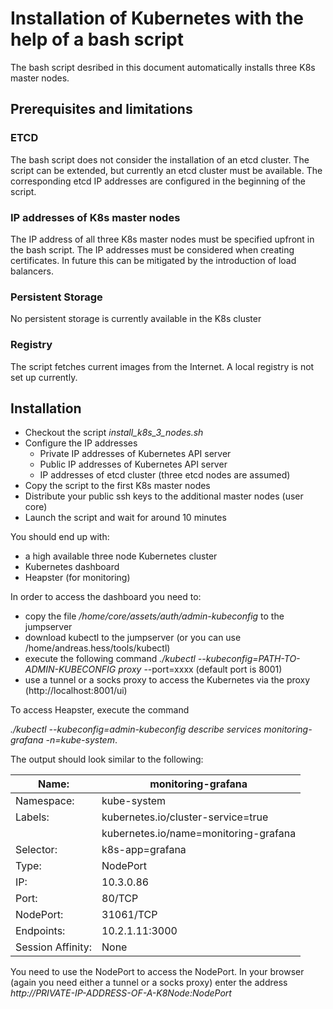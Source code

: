 # Installation of Kubernetes with the help of a bash script

The bash script desribed in this document automatically installs three K8s master nodes. 

## Prerequisites and limitations

### ETCD

The bash script does not consider the installation of an etcd cluster. The script can be extended, but currently an etcd cluster must be available. 
The corresponding etcd IP addresses are configured in the beginning of the script.

### IP addresses of K8s master nodes

The IP address of all three K8s master nodes must be specified upfront in the bash script. The IP addresses must be considered when creating certificates. In future this can be mitigated
by the introduction of load balancers.

### Persistent Storage

No persistent storage is currently available in the K8s cluster

### Registry

The script fetches current images from the Internet. A local registry is not set up currently.

## Installation

* Checkout the script *install_k8s_3_nodes.sh*
* Configure the IP addresses
    * Private IP addresses of Kubernetes API server
    * Public IP addresses of Kubernetes API server
    * IP addresses of etcd cluster (three etcd nodes are assumed)
* Copy the script to the first K8s master nodes
* Distribute your public ssh keys to the additional master nodes (user core)
* Launch the script and wait for around 10 minutes

You should end up with:  

* a high available three node Kubernetes cluster
* Kubernetes dashboard
* Heapster (for monitoring)

In order to access the dashboard you need to:  

* copy the file */home/core/assets/auth/admin-kubeconfig* to the jumpserver
* download kubectl to the jumpserver (or you can use /home/andreas.hess/tools/kubectl)
* execute the following command *./kubectl --kubeconfig=PATH-TO-ADMIN-KUBECONFIG proxy* --port=xxxx (default port is 8001)
* use a tunnel or a socks proxy to access the Kubernetes via the proxy (http://localhost:8001/ui)

To access Heapster, execute the command

*./kubectl --kubeconfig=admin-kubeconfig describe services monitoring-grafana -n=kube-system*.

The output should look similar to the following:

Name:              |    monitoring-grafana
------------------ | ----------------------
Namespace:         |    kube-system
Labels:            |    kubernetes.io/cluster-service=true
                   |    kubernetes.io/name=monitoring-grafana
Selector:          |    k8s-app=grafana
Type:              |    NodePort
IP:                |    10.3.0.86
Port:              |    <unset> 80/TCP
NodePort:          |    <unset> 31061/TCP
Endpoints:         |    10.2.1.11:3000
Session Affinity:  |    None

You need to use the NodePort to access the NodePort. In your browser (again you need either a tunnel or a socks proxy) enter the address *http://PRIVATE-IP-ADDRESS-OF-A-K8Node:NodePort*

